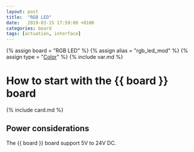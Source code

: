 ```yaml
---
layout: post
title:  "RGB LED"
date:   2019-03-15 17:59:00 +0100
categories: board
tags: [actuation, interface]
---
```

{% assign board = "RGB LED" %}
{% assign alias = "rgb_led_mod" %}
{% assign type = "[Color](/module/color)" %}
{% include var.md %}

# How to start with the {{ board }} board
{% include card.md %}

## Power considerations

The {{ board }} board support 5V to 24V DC.
